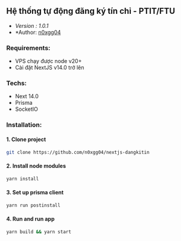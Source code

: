 ## Hệ thống tự động đăng ký tín chỉ - PTIT/FTU

- *Version : 1.0.1*
- *Author: [n0xgg04](https://facebook.com/n0xgg03)

### Requirements:

- VPS chạy được node v20+
- Cài đặt NextJS v14.0 trở lên

### Techs:
- Next 14.0
- Prisma
- SocketIO

### Installation:
#### 1. Clone project
```bash
git clone https://github.com/n0xgg04/nextjs-dangkitin
```

#### 2. Install node modules
```bash
yarn install
```

#### 3. Set up prisma client
```bash
yarn run postinstall
```

#### 4. Run and run app
```bash
yarn build && yarn start
```
